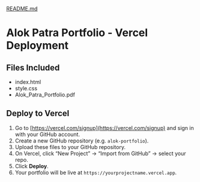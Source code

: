 [README.md](https://github.com/user-attachments/files/23286677/README.md)
# Alok Patra Portfolio - Vercel Deployment

## Files Included
- index.html
- style.css
- Alok_Patra_Portfolio.pdf

## Deploy to Vercel

1. Go to [https://vercel.com/signup](https://vercel.com/signup) and sign in with your GitHub account.
2. Create a new GitHub repository (e.g. `alok-portfolio`).
3. Upload these files to your GitHub repository.
4. On Vercel, click “New Project” → “Import from GitHub” → select your repo.
5. Click **Deploy**.
6. Your portfolio will be live at `https://yourprojectname.vercel.app`.

